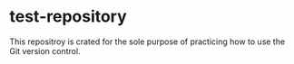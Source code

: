 # test-repository
This repositroy is crated for the sole purpose of practicing how to use the Git version control.
